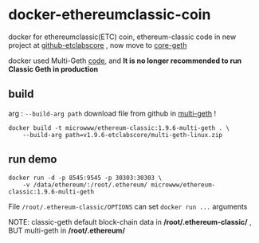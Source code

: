 # docker-ethereumclassic-coin
docker for ethereumclassic(ETC) coin, ethereum-classic code in new project at [github-etclabscore](https://github.com/etclabscore/go-ethereum) , now move to [core-geth](https://github.com/etclabscore/core-geth)

docker used Multi-Geth [code](https://github.com/etclabscore/multi-geth/releases), and **It is no longer recommended to run Classic Geth in production**

###

## build
arg : `--build-arg path` download file from github in [multi-geth](https://github.com/etclabscore/multi-geth/releases) !

```
docker build -t microwww/ethereum-classic:1.9.6-multi-geth . \
    --build-arg path=v1.9.6-etclabscore/multi-geth-linux.zip
```

## run demo

```
docker run -d -p 8545:9545 -p 30303:30303 \
    -v /data/ethereum/:/root/.ethereum/ microwww/ethereum-classic:1.9.6-multi-geth
```
File `/root/.ethereum-classic/OPTIONS` can set `docker run ...` arguments

NOTE: classic-geth default block-chain data in **/root/.ethereum-classic/** , BUT multi-geth in **/root/.ethereum/**
